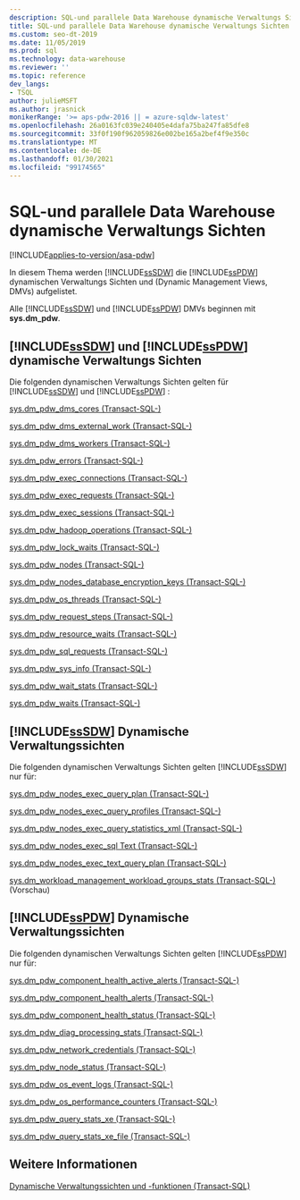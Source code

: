 ```yaml
---
description: SQL-und parallele Data Warehouse dynamische Verwaltungs Sichten
title: SQL-und parallele Data Warehouse dynamische Verwaltungs Sichten
ms.custom: seo-dt-2019
ms.date: 11/05/2019
ms.prod: sql
ms.technology: data-warehouse
ms.reviewer: ''
ms.topic: reference
dev_langs:
- TSQL
author: julieMSFT
ms.author: jrasnick
monikerRange: '>= aps-pdw-2016 || = azure-sqldw-latest'
ms.openlocfilehash: 26a0163fc039e240405e4dafa75ba247fa85dfe8
ms.sourcegitcommit: 33f0f190f962059826e002be165a2bef4f9e350c
ms.translationtype: MT
ms.contentlocale: de-DE
ms.lasthandoff: 01/30/2021
ms.locfileid: "99174565"
---
```

# <a name="sql-and-parallel-data-warehouse-dynamic-management-views"></a>SQL-und parallele Data Warehouse dynamische Verwaltungs Sichten
[!INCLUDE[applies-to-version/asa-pdw](../../includes/applies-to-version/asa-pdw.md)]

In diesem Thema werden [!INCLUDE[ssSDW](../../includes/sssdw-md.md)] die [!INCLUDE[ssPDW](../../includes/sspdw-md.md)] dynamischen Verwaltungs Sichten und (Dynamic Management Views, DMVs) aufgelistet.  
  
 Alle [!INCLUDE[ssSDW](../../includes/sssdw-md.md)] und [!INCLUDE[ssPDW](../../includes/sspdw-md.md)] DMVs beginnen mit **sys.dm_pdw**.  
  
## <a name="sssdw-and-sspdw-dynamic-management-views"></a>[!INCLUDE[ssSDW](../../includes/sssdw-md.md)] und [!INCLUDE[ssPDW](../../includes/sspdw-md.md)] dynamische Verwaltungs Sichten  
 Die folgenden dynamischen Verwaltungs Sichten gelten für [!INCLUDE[ssSDW](../../includes/sssdw-md.md)] und [!INCLUDE[ssPDW](../../includes/sspdw-md.md)] :  
  
 [sys.dm_pdw_dms_cores &#40;Transact-SQL-&#41;](../../relational-databases/system-dynamic-management-views/sys-dm-pdw-dms-cores-transact-sql.md)  
  
 [sys.dm_pdw_dms_external_work &#40;Transact-SQL-&#41;](../../relational-databases/system-dynamic-management-views/sys-dm-pdw-dms-external-work-transact-sql.md)  
  
 [sys.dm_pdw_dms_workers &#40;Transact-SQL-&#41;](../../relational-databases/system-dynamic-management-views/sys-dm-pdw-dms-workers-transact-sql.md)  
  
 [sys.dm_pdw_errors &#40;Transact-SQL-&#41;](../../relational-databases/system-dynamic-management-views/sys-dm-pdw-errors-transact-sql.md)  
  
 [sys.dm_pdw_exec_connections &#40;Transact-SQL-&#41;](../../relational-databases/system-dynamic-management-views/sys-dm-pdw-exec-connections-transact-sql.md)  
  
 [sys.dm_pdw_exec_requests &#40;Transact-SQL-&#41;](../../relational-databases/system-dynamic-management-views/sys-dm-pdw-exec-requests-transact-sql.md)  
  
 [sys.dm_pdw_exec_sessions &#40;Transact-SQL-&#41;](../../relational-databases/system-dynamic-management-views/sys-dm-pdw-exec-sessions-transact-sql.md)  
  
 [sys.dm_pdw_hadoop_operations &#40;Transact-SQL-&#41;](../../relational-databases/system-dynamic-management-views/sys-dm-pdw-hadoop-operations-transact-sql.md)  
  
 [sys.dm_pdw_lock_waits &#40;Transact-SQL-&#41;](../../relational-databases/system-dynamic-management-views/sys-dm-pdw-lock-waits-transact-sql.md)  
  
 [sys.dm_pdw_nodes &#40;Transact-SQL-&#41;](../../relational-databases/system-dynamic-management-views/sys-dm-pdw-nodes-transact-sql.md)  
  
 [sys.dm_pdw_nodes_database_encryption_keys &#40;Transact-SQL-&#41;](../../relational-databases/system-dynamic-management-views/sys-dm-pdw-nodes-database-encryption-keys-transact-sql.md)  
  
 [sys.dm_pdw_os_threads &#40;Transact-SQL-&#41;](../../relational-databases/system-dynamic-management-views/sys-dm-pdw-os-threads-transact-sql.md)  
  
 [sys.dm_pdw_request_steps &#40;Transact-SQL-&#41;](../../relational-databases/system-dynamic-management-views/sys-dm-pdw-request-steps-transact-sql.md)  
  
 [sys.dm_pdw_resource_waits &#40;Transact-SQL-&#41;](../../relational-databases/system-dynamic-management-views/sys-dm-pdw-resource-waits-transact-sql.md)  
  
 [sys.dm_pdw_sql_requests &#40;Transact-SQL-&#41;](../../relational-databases/system-dynamic-management-views/sys-dm-pdw-sql-requests-transact-sql.md)  
  
 [sys.dm_pdw_sys_info &#40;Transact-SQL-&#41;](../../relational-databases/system-dynamic-management-views/sys-dm-pdw-sys-info-transact-sql.md)  
  
 [sys.dm_pdw_wait_stats &#40;Transact-SQL-&#41;](../../relational-databases/system-dynamic-management-views/sys-dm-pdw-wait-stats-transact-sql.md)  
  
 [sys.dm_pdw_waits &#40;Transact-SQL-&#41;](../../relational-databases/system-dynamic-management-views/sys-dm-pdw-waits-transact-sql.md)

## <a name="sssdw-dynamic-management-views"></a>[!INCLUDE[ssSDW](../../includes/sssdw-md.md)] Dynamische Verwaltungssichten 
 Die folgenden dynamischen Verwaltungs Sichten gelten [!INCLUDE[ssSDW](../../includes/sssdw-md.md)] nur für:
 
[sys.dm_pdw_nodes_exec_query_plan &#40;Transact-SQL-&#41;](../../relational-databases/system-dynamic-management-views/sys-dm-pdw-nodes-exec-query-plan-transact-sql.md)  

[sys.dm_pdw_nodes_exec_query_profiles &#40;Transact-SQL-&#41;](../../relational-databases/system-dynamic-management-views/sys-dm-pdw-nodes-exec-query-profiles-transact-sql.md)  

[sys.dm_pdw_nodes_exec_query_statistics_xml &#40;Transact-SQL-&#41;](../../relational-databases/system-dynamic-management-views/sys-dm-pdw-nodes-exec-query-statistics-xml-transact-sql.md)  

[sys.dm_pdw_nodes_exec_sql Text &#40;Transact-SQL-&#41;](../../relational-databases/system-dynamic-management-views/sys-dm-pdw-nodes-exec-sql-text-transact-sql.md)  

[sys.dm_pdw_nodes_exec_text_query_plan &#40;Transact-SQL-&#41;](../../relational-databases/system-dynamic-management-views/sys-dm-pdw-nodes-exec-text-query-plan-transact-sql.md)

 [sys.dm_workload_management_workload_groups_stats &#40;Transact-SQL-&#41;](../../relational-databases/system-dynamic-management-views/sys-dm-workload-management-workload-group-stats-transact-sql.md) (Vorschau)

## <a name="sspdw-dynamic-management-views"></a>[!INCLUDE[ssPDW](../../includes/sspdw-md.md)] Dynamische Verwaltungssichten  
 Die folgenden dynamischen Verwaltungs Sichten gelten [!INCLUDE[ssPDW](../../includes/sspdw-md.md)] nur für:  
  
 [sys.dm_pdw_component_health_active_alerts &#40;Transact-SQL-&#41;](../../relational-databases/system-dynamic-management-views/sys-dm-pdw-component-health-active-alerts-transact-sql.md)  
  
 [sys.dm_pdw_component_health_alerts &#40;Transact-SQL-&#41;](../../relational-databases/system-dynamic-management-views/sys-dm-pdw-component-health-alerts-transact-sql.md)  
  
 [sys.dm_pdw_component_health_status &#40;Transact-SQL-&#41;](../../relational-databases/system-dynamic-management-views/sys-dm-pdw-component-health-status-transact-sql.md)  
  
 [sys.dm_pdw_diag_processing_stats &#40;Transact-SQL-&#41;](../../relational-databases/system-dynamic-management-views/sys-dm-pdw-diag-processing-stats-transact-sql.md)  
  
 [sys.dm_pdw_network_credentials &#40;Transact-SQL-&#41;](../../relational-databases/system-dynamic-management-views/sys-dm-pdw-network-credentials-transact-sql.md)  
  
 [sys.dm_pdw_node_status &#40;Transact-SQL-&#41;](../../relational-databases/system-dynamic-management-views/sys-dm-pdw-node-status-transact-sql.md)  
  
 [sys.dm_pdw_os_event_logs &#40;Transact-SQL-&#41;](../../relational-databases/system-dynamic-management-views/sys-dm-pdw-os-event-logs-transact-sql.md)  
  
 [sys.dm_pdw_os_performance_counters &#40;Transact-SQL-&#41;](../../relational-databases/system-dynamic-management-views/sys-dm-pdw-os-performance-counters-transact-sql.md)  
  
 [sys.dm_pdw_query_stats_xe &#40;Transact-SQL-&#41;](../../relational-databases/system-dynamic-management-views/sys-dm-pdw-query-stats-xe-transact-sql.md)  
  
 [sys.dm_pdw_query_stats_xe_file &#40;Transact-SQL-&#41;](../../relational-databases/system-dynamic-management-views/sys-dm-pdw-query-stats-xe-file-transact-sql.md)  
  
## <a name="see-also"></a>Weitere Informationen  
 [Dynamische Verwaltungssichten und -funktionen &#40;Transact-SQL&#41;](~/relational-databases/system-dynamic-management-views/system-dynamic-management-views.md)  
  
